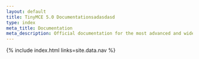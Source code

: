 ```yaml
---
layout: default
title: TinyMCE 5.0 Documentationsadasdasd
type: index
meta_title: Documentation
meta_description: Official documentation for the most advanced and widely deployed rich text editor platform.
---
```


{% include index.html links=site.data.nav %}
